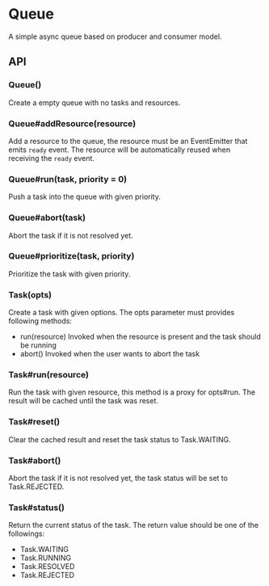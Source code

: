 # Queue

A simple async queue based on producer and consumer model.

## API

### Queue()

Create a empty queue with no tasks and resources.

### Queue#addResource(resource)

Add a resource to the queue, the resource must be an EventEmitter that emits `ready` event. The resource will be automatically reused when receiving the `ready` event.

### Queue#run(task, priority = 0)

Push a task into the queue with given priority.

### Queue#abort(task)

Abort the task if it is not resolved yet.

### Queue#prioritize(task, priority)

Prioritize the task with given priority.

### Task(opts)

Create a task with given options. The opts parameter must provides following methods:

- run(resource) Invoked when the resource is present and the task should be running
- abort() Invoked when the user wants to abort the task

### Task#run(resource)

Run the task with given resource, this method is a proxy for opts#run. The result will be cached until the task was reset.

### Task#reset()

Clear the cached result and reset the task status to Task.WAITING.

### Task#abort()

Abort the task if it is not resolved yet, the task status will be set to Task.REJECTED.

### Task#status()

Return the current status of the task. The return value should be one of the followings:

- Task.WAITING
- Task.RUNNING
- Task.RESOLVED
- Task.REJECTED
